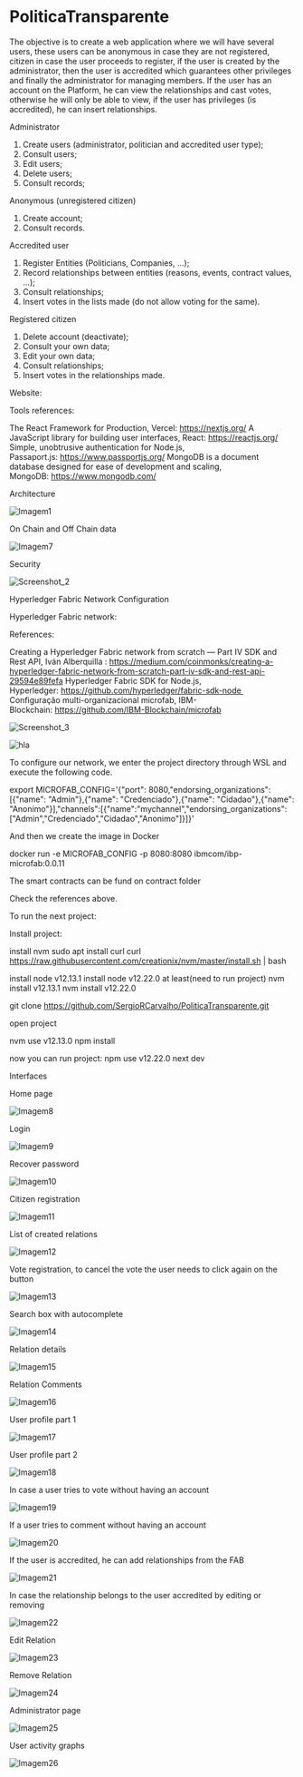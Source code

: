 # PoliticaTransparente

The objective is to create a web application where we will have several users, these users can be anonymous in case they are not registered, citizen in case the user proceeds to register, if the user is created by the administrator, then the user is accredited which guarantees other privileges and finally the administrator for managing members. If the user has an account on the Platform, he can view the relationships and cast votes, otherwise he will only be able to view, if the user has privileges (is accredited), he can insert relationships.


Administrator
1.	Create users (administrator, politician and accredited user type);
2.	Consult users;
3.	Edit users;
4.	Delete users;
5.	Consult records;

Anonymous (unregistered citizen)
1.	Create account;
2.	Consult records.

Accredited user
1.	Register Entities (Politicians, Companies, …);
2.	Record relationships between entities (reasons, events, contract values, …);
3.	Consult relationships;
4.	Insert votes in the lists made (do not allow voting for the same).

Registered citizen
1.	Delete account (deactivate);
2.	Consult your own data;
3.	Edit your own data;
4.	Consult relationships;
5.	Insert votes in the relationships made.



Website:

Tools references:

The React Framework for Production, Vercel: https://nextjs.org/
A JavaScript library for building user interfaces, React: https://reactjs.org/
Simple, unobtrusive authentication for Node.js, Passaport.js: https://www.passportjs.org/
MongoDB is a document database designed for ease of development and scaling, MongoDB: https://www.mongodb.com/


Architecture

![Imagem1](https://user-images.githubusercontent.com/25557099/153686180-8af516b8-1e79-4011-82f7-5f4930cd46ac.png)

On Chain and Off Chain data

![Imagem7](https://user-images.githubusercontent.com/25557099/153647260-1efd49af-512e-445d-8939-a56d708a335b.png)

Security

![Screenshot_2](https://user-images.githubusercontent.com/25557099/153649519-b4ea67c2-0ce3-4654-8d7a-ce1ff6c0b44e.png)




Hyperledger Fabric Network Configuration

Hyperledger Fabric network:

References:

Creating a Hyperledger Fabric network from scratch — Part IV SDK and Rest API, Iván Alberquilla :
https://medium.com/coinmonks/creating-a-hyperledger-fabric-network-from-scratch-part-iv-sdk-and-rest-api-29594e89fefa
Hyperledger Fabric SDK for Node.js, Hyperledger: https://github.com/hyperledger/fabric-sdk-node 
Configuração multi-organizacional microfab, IBM-Blockchain: https://github.com/IBM-Blockchain/microfab

![Screenshot_3](https://user-images.githubusercontent.com/25557099/153649672-c3f7a2b9-c04e-4836-96e0-c78cfbe1de27.png)


![hla](https://user-images.githubusercontent.com/25557099/153650735-dcce8bc0-80fc-4632-ae03-b197ddbdc8c9.png)

To configure our network, we enter the project directory through WSL and execute the following code.

export MICROFAB_CONFIG='{"port": 8080,"endorsing_organizations":[{"name": "Admin"},{"name": "Credenciado"},{"name": "Cidadao"},{"name": "Anonimo"}],"channels":[{"name":"mychannel","endorsing_organizations":["Admin","Credenciado","Cidadao","Anonimo"]}]}'
  

And then we create the image in Docker

docker run -e MICROFAB_CONFIG -p 8080:8080 ibmcom/ibp-microfab:0.0.11 

The smart contracts can be fund on contract folder

Check the references above.

To run the next project:

Install project:

install nvm
sudo apt install curl 
curl https://raw.githubusercontent.com/creationix/nvm/master/install.sh | bash 

install node v12.13.1
install node v12.22.0 at least(need to run project)
nvm install v12.13.1
nvm install v12.22.0


git clone https://github.com/SergioRCarvalho/PoliticaTransparente.git

open project

nvm use v12.13.0
npm install

now you can run project:
npm use v12.22.0
next dev


Interfaces

Home page

![Imagem8](https://user-images.githubusercontent.com/25557099/153647261-999aa353-19f5-450f-a4e1-d8848748b9e8.png)

Login

![Imagem9](https://user-images.githubusercontent.com/25557099/153647262-b1921c8b-66f3-4be4-bca5-baa2d0a7eae9.png)

Recover password

![Imagem10](https://user-images.githubusercontent.com/25557099/153648080-f7ecfb71-0925-4578-b273-51cd1d7bde49.png)

Citizen registration

![Imagem11](https://user-images.githubusercontent.com/25557099/153648083-42a8469f-3e78-49a7-9768-6453ee560857.png)

List of created relations

![Imagem12](https://user-images.githubusercontent.com/25557099/153648102-26568e95-c3c8-4395-ac15-bb8b34907a06.png)

Vote registration, to cancel the vote the user needs to click again on the button

![Imagem13](https://user-images.githubusercontent.com/25557099/153647264-a929213b-8487-4242-b78f-74734d27b37c.png)

Search box with autocomplete

![Imagem14](https://user-images.githubusercontent.com/25557099/153647265-891f87f9-7c21-4ecb-86f7-3ee34dd9a981.png)

Relation details

![Imagem15](https://user-images.githubusercontent.com/25557099/153647267-ec58afcd-13f0-40b8-8ffb-bc6c2206667c.png)

Relation Comments

![Imagem16](https://user-images.githubusercontent.com/25557099/153647270-c5dc5f10-cdba-4cc1-97a7-c5a7ec127097.png)

User profile part 1

![Imagem17](https://user-images.githubusercontent.com/25557099/153647274-34551e2a-939a-4b4c-85ea-e3468e33c6e8.png)

User profile part 2

![Imagem18](https://user-images.githubusercontent.com/25557099/153647276-a91c4863-d096-4468-a46e-978f664a9483.png)

In case a user tries to vote without having an account

![Imagem19](https://user-images.githubusercontent.com/25557099/153647277-f2b7eb92-cd6d-4dba-9468-f9fec168fb5d.png)

If a user tries to comment without having an account

![Imagem20](https://user-images.githubusercontent.com/25557099/153647278-f0a91d01-8e83-4496-bbeb-507b52e74a00.png)

If the user is accredited, he can add relationships from the FAB

![Imagem21](https://user-images.githubusercontent.com/25557099/153648553-874edb88-f151-4729-bf1f-df2b17dbfd25.png)

In case the relationship belongs to the user accredited by editing or removing

![Imagem22](https://user-images.githubusercontent.com/25557099/153648558-7dfdb785-4e36-43cf-8b4a-3f6b58f115bd.png)

Edit Relation

![Imagem23](https://user-images.githubusercontent.com/25557099/153648561-878abfa3-59d0-4ae7-b52c-4f6618a6f08a.png)

Remove Relation

![Imagem24](https://user-images.githubusercontent.com/25557099/153647282-d0ed956e-116a-4a57-9fed-a8781d68f615.png)

Administrator page

![Imagem25](https://user-images.githubusercontent.com/25557099/153647283-6f58c2ba-6e34-4c1b-8a7d-ef1e2286fc71.png)

User activity graphs

![Imagem26](https://user-images.githubusercontent.com/25557099/153647284-958cc2aa-9552-4cea-967d-676e69af267f.png)


